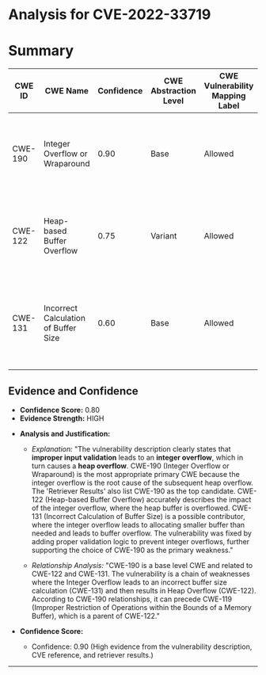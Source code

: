 # Analysis for CVE-2022-33719

# Summary
| CWE ID | CWE Name | Confidence | CWE Abstraction Level | CWE Vulnerability Mapping Label | CWE-Vulnerability Mapping Notes |
|---|---|---|---|---|---|
| CWE-190 | Integer Overflow or Wraparound | 0.90 | Base | Allowed | Primary CWE. The integer overflow is the root cause of the heap overflow. |
| CWE-122 | Heap-based Buffer Overflow | 0.75 | Variant | Allowed | Secondary CWE. The heap overflow is a direct consequence of the integer overflow. |
| CWE-131 | Incorrect Calculation of Buffer Size | 0.60 | Base | Allowed | Secondary CWE. The incorrect buffer calculation size happens due to the integer overflow. |

## Evidence and Confidence

*   **Confidence Score:** 0.80
*   **Evidence Strength:** HIGH

- **Analysis and Justification:**  
  - *Explanation:* "The vulnerability description clearly states that **improper input validation** leads to an **integer overflow**, which in turn causes a **heap overflow**. CWE-190 (Integer Overflow or Wraparound) is the most appropriate primary CWE because the integer overflow is the root cause of the subsequent heap overflow. The 'Retriever Results' also list CWE-190 as the top candidate. CWE-122 (Heap-based Buffer Overflow) accurately describes the impact of the integer overflow, where the heap buffer is overflowed. CWE-131 (Incorrect Calculation of Buffer Size) is a possible contributor, where the integer overflow leads to allocating smaller buffer than needed and leads to buffer overflow. The vulnerability was fixed by adding proper validation logic to prevent integer overflows, further supporting the choice of CWE-190 as the primary weakness."
  
  - *Relationship Analysis:* "CWE-190 is a base level CWE and related to CWE-122 and CWE-131. The vulnerability is a chain of weaknesses where the Integer Overflow leads to an incorrect buffer size calculation (CWE-131) and then results in Heap Overflow (CWE-122). According to CWE-190 relationships, it can precede CWE-119 (Improper Restriction of Operations within the Bounds of a Memory Buffer), which is a parent of CWE-122."

- **Confidence Score:**  
  - Confidence: 0.90 (High evidence from the vulnerability description, CVE reference, and retriever results.)

---